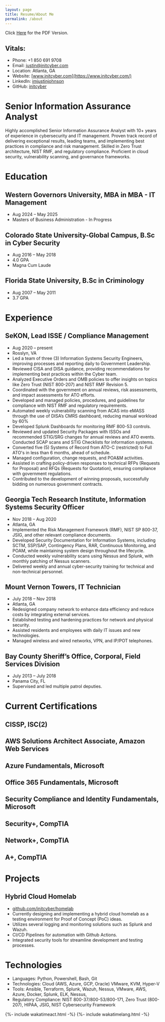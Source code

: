 ```yaml
---
layout: page
title: Resume/About Me
permalink: /about
---
```

Click [Here](https://drive.google.com/file/d/170v8y3_r4q9w6pW2mYf5oOaV0eLhK-tI/view?usp=sharing) for the PDF Version.

## Vitals:
- Phone: +1 850 691 9708
- Email: [justin@initcyber.com](mailto:justin@initcyber.com)
- Location: Atlanta, GA
- Website: [www.initcyber.com](https://www.initcyber.com/)
- LinkedIn: [imjustinjohnson](https://linkedin.com/in/imjustinjohnson)
- GitHub: [initcyber](https://github.com/initcyber)


# Senior Information Assurance Analyst

Highly accomplished Senior Information Assurance Analyst with 10+ years of experience in cybersecurity and IT management. Proven track record of delivering exceptional results, leading teams, and implementing best practices in compliance and risk management. Skilled in Zero Trust architecture, NIST RMF, and regulatory compliance. Proficient in cloud security, vulnerability scanning, and governance frameworks.

# Education

## Western Governors University, MBA in MBA - IT Management

- Aug 2024 – May 2025
- Masters of Business Administration - In Progress

## Colorado State University-Global Campus, B.Sc in Cyber Security

- Aug 2016 – May 2018
- 4.0 GPA
- Magna Cum Laude

## Florida State University, B.Sc in Criminology

- Aug 2007 – May 2011
- 3.7 GPA

# Experience

## SeKON, Lead ISSE / Compliance Management

- Aug 2020 – present
- Rosslyn, VA
- Led a team of three (3) Information Systems Security Engineers, improving processes and reporting daily to Government Leadership.
- Reviewed CISA and DISA guidance, providing recommendations for implementing best practices within the Cyber team.
- Analyzed Executive Orders and OMB policies to offer insights on topics like Zero Trust (NIST 800-207) and NIST RMF Revision 5.
- Coordinated with the government on annual reviews, risk assessments, and impact assessments for ATO efforts.
- Developed and managed policies, procedures, and guidelines for compliance with NIST RMF and regulatory requirements.
- Automated weekly vulnerability scanning from ACAS into eMASS through the use of DISA’s CMRS dashboard, reducing manual workload by 60%
- Developed Splunk Dashboards for monitoring RMF 800-53 controls.
- Reviewed and updated Security Packages with ISSOs and recommended STIG/SRG changes for annual reviews and ATO events. Conducted SCAP scans and STIG Checklists for information systems.
- Converted five (5) Systems of Record from ATO-C (restricted) to Full ATO's in less than 6 months, ahead of schedule.
- Managed configuration, change requests, and POA&M activities.
- Assisted in crafting policy-driven responses to technical RFPs (Requests for Proposal) and RFQs (Requests for Quotation), ensuring compliance with government regulations.
- Contributed to the development of winning proposals, successfully bidding on numerous government contracts.

## Georgia Tech Research Institute, Information Systems Security Officer

- Nov 2018 – Aug 2020
- Atlanta, GA
- Implemented the Risk Management Framework (RMF), NIST SP 800-37, JSIG, and other relevant compliance documents.
- Developed Security Documentation for Information Systems, including SCTM, SSP/SAP, Contingency Plans, RAR, Continuous Monitoring, and POAM, while maintaining system design throughout the lifecycle.
- Conducted weekly vulnerability scans using Nessus and Splunk, with monthly patching of Nessus scanners.
- Delivered weekly and annual cyber-security training for technical and non-technical personnel.

## Mount Vernon Towers, IT Technician

- July 2018 – Nov 2018
- Atlanta, GA
- Redesigned company network to enhance data efficiency and reduce costs by integrating external services.
- Established testing and hardening practices for network and physical security.
- Assisted residents and employees with daily IT issues and new technologies.
- Managed wireless and wired networks, VPN, and IP/POT telephones.

## Bay County Sheriff’s Office, Corporal, Field Services Division

- July 2013 – July 2018
- Panama City, FL
- Supervised and led multiple patrol deputies.

# Current Certifications

## CISSP, ISC(2)


## AWS Solutions Architect Associate, Amazon Web Services


## Azure Fundamentals, Microsoft


## Office 365 Fundamentals, Microsoft


## Security Compliance and Identity Fundamentals, Microsoft


## Security+, CompTIA


## Network+, CompTIA


## A+, CompTIA


# Projects

## Hybrid Cloud Homelab

- [github.com/initcyber/homelab](https://github.com/initcyber/homelab)
- Currently designing and implementing a hybrid cloud homelab as a testing environment for Proof of Concept (PoC) ideas.
- Utilizes several logging and monitoring solutions such as Splunk and Wazuh.
- CI/CD Pipelines for automation with Github Actions.
- Integrated security tools for streamline development and testing processes.

# Technologies

- Languages: Python, Powershell, Bash, Git
- Technologies: Cloud (AWS, Azure, GCP, Oracle) VMware, KVM, Hyper-V
- Tools: Ansible, Terraform, Splunk, Wazuh, Nessus, VMware, AWS, Azure, Docker, Splunk, ELK, Nessus,
- Regulatory Compliance: NIST 800-37/800-53/800-171, Zero Trust (800-207), HIPAA, JSIG, NIST Cybersecurity Framework

{%- include wakatimeact.html -%} {%- include wakatimelang.html -%}